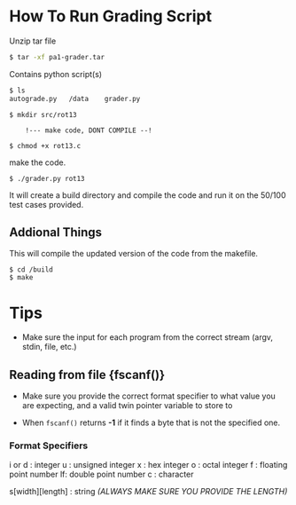 # How To Run Grading Script

Unzip tar file
```Bash
$ tar -xf pa1-grader.tar
```

Contains python script(s)
```Bash
$ ls
autograde.py   /data    grader.py
```

```
$ mkdir src/rot13

    !--- make code, DONT COMPILE --!

$ chmod +x rot13.c
```

make the code. 

```
$ ./grader.py rot13
```

It will create a build directory and compile the code and run it on the 50/100 
test cases provided.

## Addional Things

This will compile the updated version of the code from the makefile.
```
$ cd /build
$ make
```

# Tips

- Make sure the input for each program from the correct stream (argv, stdin, file, etc.)

## Reading from file {fscanf()}

- Make sure you provide the correct format specifier to what value you are 
  expecting, and a valid twin pointer variable to store to

- When `fscanf()` returns **-1** if it finds a byte that is not the specified one.

### Format Specifiers

i or d : integer
u : unsigned integer
x : hex integer
o : octal integer
f : floating point number
lf: double point number
c : character

s[width][length] : string *(ALWAYS MAKE SURE YOU PROVIDE THE LENGTH)*


